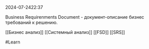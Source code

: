  2024-07-2422:37

Business Requirenments Document - документ-описание бизнес требований к решению.

[[Бизнес анализ]]
[[Системный анализ]]
[[FSD]]
[[SRS]]

#Learn